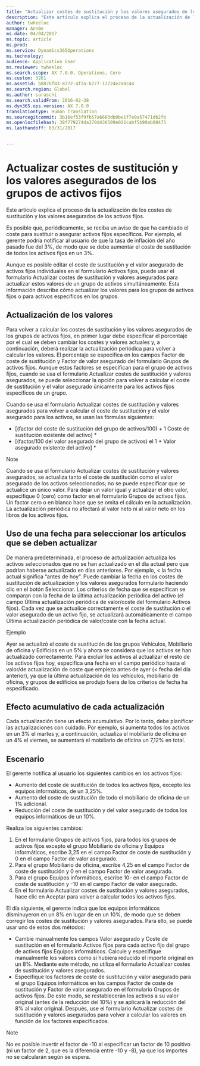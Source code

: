 ```yaml
---
title: "Actualizar costes de sustitución y los valores asegurados de los grupos de activos fijos"
description: "Este artículo explica el proceso de la actualización de los costes de sustitución y los valores asegurados de los activos fijos."
author: twheeloc
manager: AnnBe
ms.date: 04/04/2017
ms.topic: article
ms.prod: 
ms.service: Dynamics365Operations
ms.technology: 
audience: Application User
ms.reviewer: twheeloc
ms.search.scope: AX 7.0.0, Operations, Core
ms.custom: 3261
ms.assetid: b8876f83-8772-4f2a-b277-12724e2a0c44
ms.search.region: Global
ms.author: saraschi
ms.search.validFrom: 2016-02-28
ms.dyn365.ops.version: AX 7.0.0
translationtype: Human Translation
ms.sourcegitcommit: 3b16ef53f9fb57a6663db0be1f7e0a57471db2fb
ms.openlocfilehash: 38f779274da370d436509e021cabf5b90ab08475
ms.lasthandoff: 03/31/2017


---
```


# <a name="recalculate-replacement-costs-and-insured-values-for-fixed-asset-groups"></a>Actualizar costes de sustitución y los valores asegurados de los grupos de activos fijos

Este artículo explica el proceso de la actualización de los costes de sustitución y los valores asegurados de los activos fijos.

Es posible que, periódicamente, se reciba un aviso de que ha cambiado el coste para sustituir o asegurar activos fijos específicos. Por ejemplo, el gerente podría notificar al usuario de que la tasa de inflación del año pasado fue del 3%, de modo que se debe aumentar el coste de sustitución de todos los activos fijos en un 3%. 

Aunque es posible editar el coste de sustitución y el valor asegurado de activos fijos individuales en el formulario Activos fijos, puede usar el formulario Actualizar costes de sustitución y valores asegurados para actualizar estos valores de un grupo de activos simultáneamente. Esta información describe cómo actualizar los valores para los grupos de activos fijos o para activos específicos en los grupos.

## <a name="how-values-are-updated"></a>Actualización de los valores
Para volver a calcular los costes de sustitución y los valores asegurados de los grupos de activos fijos, en primer lugar debe especificar el porcentaje por el cual se deben cambiar los costes y valores actuales y, a continuación, deberá realizar la actualización periódica para volver a calcular los valores. El porcentaje se especifica en los campos Factor de coste de sustitución y Factor de valor asegurado del formulario Grupos de activos fijos. Aunque estos factores se especifican para el grupo de activos fijos, cuando se usa el formulario Actualizar costes de sustitución y valores asegurados, se puede seleccionar la opción para volver a calcular el coste de sustitución y el valor asegurado únicamente para los activos fijos específicos de un grupo. 

Cuando se usa el formulario Actualizar costes de sustitución y valores asegurados para volver a calcular el coste de sustitución y el valor asegurado para los activos, se usan las fórmulas siguientes:

-   \[(factor del coste de sustitución del grupo de activos/100) + 1 Coste de sustitución existente del activo\] \*
-   \[(factor/100 del valor asegurado del grupo de activos) el 1 + Valor asegurado existente del activo\] \*

> [!NOTE] 
> Cuando se usa el formulario Actualizar costes de sustitución y valores asegurados, se actualiza tanto el coste de sustitución como el valor asegurado de los activos seleccionados; no se puede especificar que se actualice un único valor. Para dejar un valor igual y actualizar el otro valor, especifique 0 (cero) como factor en el formulario Grupos de activos fijos. Un factor cero o en blanco hace que se omita el cálculo en la actualización. La actualización periódica no afectará al valor neto ni al valor neto en los libros de los activos fijos. 

## <a name="how-to-use-a-date-to-select-which-items-to-update"></a>Uso de una fecha para seleccionar los artículos que se deben actualizar
De manera predeterminada, el proceso de actualización actualiza los activos seleccionados que no se han actualizado en el día actual pero que podrían haberse actualizado en días anteriores. Por ejemplo, &lt; la fecha actual significa “antes de hoy”. Puede cambiar la fecha en los costes de sustitución de actualización y los valores asegurados formulario haciendo clic en el botón Seleccionar. Los criterios de fecha que se especifican se comparan con la fecha de la última actualización periódica del activo (el campo Última actualización periódica de valor/coste del formulario Activos fijos). Cada vez que se actualice correctamente el coste de sustitución o el valor asegurado de un activo fijo, se actualizará automáticamente el campo Última actualización periódica de valor/coste con la fecha actual. 

Ejemplo 

Ayer se actualizó el coste de sustitución de los grupos Vehículos, Mobiliario de oficina y Edificios en un 5% y ahora se considera que los activos se han actualizado correctamente. Para excluir los activos al actualizar el resto de los activos fijos hoy, especifica una fecha en el campo periódico hasta el valor/de actualización de coste que empieza antes de ayer (&lt; fecha del día anterior), ya que la última actualización de los vehículos, mobiliario de oficina, y grupos de edificios se produjo fuera de los criterios de fecha ha especificado.

## <a name="cumulative-effect-of-each-update"></a>Efecto acumulativo de cada actualización
Cada actualización tiene un efecto acumulativo. Por lo tanto, debe planificar las actualizaciones con cuidado. Por ejemplo, si aumenta todos los activos en un 3% el martes y, a continuación, actualiza el mobiliario de oficina en un 4% el viernes, se aumentará el mobiliario de oficina un 7,12% en total.

## <a name="scenario"></a>Escenario
El gerente notifica al usuario los siguientes cambios en los activos fijos:
-   Aumento del coste de sustitución de todos los activos fijos, excepto los equipos informáticos, de un 3,25%.
-   Aumento del coste de sustitución de todo el mobiliario de oficina de un 1% adicional.
-   Reducción del coste de sustitución y del valor asegurado de todos los equipos informáticos de un 10%.

Realiza los siguientes cambios:
1.  En el formulario Grupos de activos fijos, para todos los grupos de activos fijos excepto el grupo Mobiliario de oficina y Equipos informáticos, escribe 3,25 en el campo Factor de coste de sustitución y 0 en el campo Factor de valor asegurado.
2.  Para el grupo Mobiliario de oficina, escribe 4,25 en el campo Factor de coste de sustitución y 0 en el campo Factor de valor asegurado.
3.  Para el grupo Equipos informáticos, escribe 10- en el campo Factor de coste de sustitución y -10 en el campo Factor de valor asegurado.
4.  En el formulario Actualizar costes de sustitución y valores asegurados, hace clic en Aceptar para volver a calcular todos los activos fijos.

El día siguiente, el gerente indica que los equipos informáticos disminuyeron en un 8% en lugar de en un 10%, de modo que se deben corregir los costes de sustitución y valores asegurados. Para ello, se puede usar uno de estos dos métodos:
-   Cambie manualmente los campos Valor asegurado y Coste de sustitución en el formulario Activos fijos para cada activo fijo del grupo de activos fijos Equipos informáticos. Calcule y especifique manualmente los valores como si hubiera reducido el importe original en un 8%. Mediante este método, no utiliza el formulario Actualizar costes de sustitución y valores asegurados.
-   Especifique los factores de coste de sustitución y valor asegurado para el grupo Equipos informáticos en los campos Factor de coste de sustitución y Factor de valor asegurado en el formulario Grupos de activos fijos. De este modo, se restablecerán los activos a su valor original (antes de la reducción del 10%) y se aplicará la reducción del 8% al valor original. Después, use el formulario Actualizar costes de sustitución y valores asegurados para volver a calcular los valores en función de los factores especificados.

> [!NOTE]  
> No es posible invertir el factor de -10 al especificar un factor de 10 positivo (ni un factor de 2, que es la diferencia entre -10 y -8), ya que los importes no se calcularán según se espera. 




